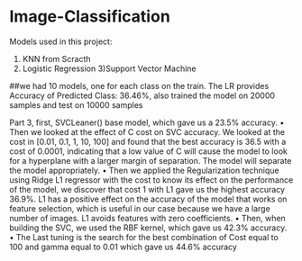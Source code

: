 # Image-Classification
Models used in this project:
1) KNN from Scracth
2) Logistic Regression
3)Support Vector Machine

##we had 10 models, one for each class on the train. The LR provides Accuracy of Predicted Class: 36.46%, also trained the model on 20000 samples and test on 10000 samples 


Part 3, first,  SVCLeaner() base model, which gave us a 23.5% accuracy.
•	Then we looked at the effect of C cost on SVC accuracy. We looked at the cost in [0.01, 0.1, 1, 10, 100] and found that the best accuracy is 36.5 with a cost of 0.0001, indicating that a low value of C will cause the model to look for a hyperplane with a larger margin of separation. The model will separate the model appropriately.
•	Then we applied the Regularization technique using Ridge L1 regressor with the cost to know its effect on the performance of the model, we discover that cost 1 with L1 gave us the highest accuracy 36.9%. L1 has a positive effect on the accuracy of the model that works on feature selection, which is useful in our case because we have a large number of images. L1 avoids features with zero coefficients.
•	Then, when building the SVC, we used the RBF kernel, which gave us 42.3% accuracy.
•	The Last tuning is the search for the best combination of Cost equal to 100 and gamma equal to 0.01 which gave us 44.6% accuracy 
